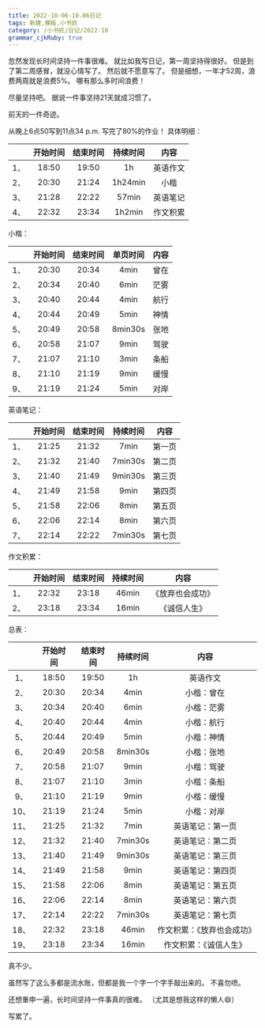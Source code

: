 ```yaml
---
title: 2022-10-06-10.06日记
tags: 新建,模板,小书匠
category: /小书匠/日记/2022-10
grammar_cjkRuby: true
---
```



忽然发现长时间坚持一件事很难。
就比如我写日记，第一周坚持得很好。
但是到了第二周感冒，就没心情写了。
然后就不愿意写了。
但是细想，一年才52周，浪费两周就是浪费5%。
哪有那么多时间浪费！

尽量坚持吧。
据说一件事坚持21天就成习惯了。

前天的一件奇迹。

从晚上6点50写到11点34 p.m.
写完了80%的作业！
具体明细：


|    | 开始时间 | 结束时间 | 持续时间 | 内容     |
| :--: | :--------: | :--------: | :--------: | :--------: |
| 1、| 18:50    | 19:50    | 1h       | 英语作文 |
| 2、| 20:30    | 21:24    | 1h24min  | 小楷     |
| 3、| 21:28    | 22:22    | 57min    | 英语笔记 |
| 4、| 22:32    | 23:34    | 1h2min   | 作文积累 |


小楷：


|    | 开始时间 | 结束时间 | 单页时间 | 内容 |
| :--: | :--------: | :--------: | :--------: | :----: |
| 1、| 20:30    | 20:34    | 4min     | 曾在 |
| 2、| 20:34    | 20:40    | 6min     | 茫雾 |
| 3、| 20:40    | 20:44    | 4min     | 航行 |
| 4、| 20:44    | 20:49    | 5min     | 神情 |
| 5、| 20:49    | 20:58    | 8min30s  | 张地 |
| 6、| 20:58    | 21:07    | 9min     | 驾驶 |
| 7、| 21:07    | 21:10    | 3min     | 条船 |
| 8、| 21:10    | 21:19    | 9min     | 缓慢 |
| 9、| 21:19    | 21:24    | 5min     | 对岸 |


英语笔记：


|     | 开始时间 | 结束时间 | 持续时间 | 内容   |
| :--: | :--------: | :--------: | :--------: | :-----: |
| 1、| 21:25    | 21:32    | 7min     | 第一页 |
| 2、| 21:32    | 21:40    | 7min30s  | 第二页 |
| 3、| 21:40    | 21:49    | 9min30s  | 第三页 |
| 4、| 21:49    | 21:58    | 9min     | 第四页 |
| 5、| 21:58    | 22:06    | 8min     | 第五页 |
| 6、| 22:06    | 22:14    | 8min     | 第六页 |
| 7、| 22:14    | 22:22    | 7min30s  | 第七页 |


作文积累：


|     | 开始时间 | 结束时间 | 持续时间 | 内容             |
| :--: | :--------: | :--------: | :--------: | :---------------: |
| 1、| 22:32    | 23:18    | 46min    | 《放弃也会成功》|
| 2、| 23:18    | 23:34    | 16min    | 《诚信人生》   |


总表：


|    | 开始时间 | 结束时间 | 持续时间 | 内容             |
| :--: | :--------: | :--------: | :--------: | :----------------: |
| 1、| 18:50    | 19:50    | 1h       | 英语作文 |
| 2、| 20:30    | 20:34    | 4min     | 小楷：曾在             |
| 3、| 20:34    | 20:40    | 6min     | 小楷：茫雾             |
| 4、| 20:40    | 20:44    | 4min     | 小楷：航行             |
| 5、| 20:44    | 20:49    | 5min     | 小楷：神情             |
| 6、| 20:49    | 20:58    | 8min30s  | 小楷：张地             |
| 7、| 20:58    | 21:07    | 9min     | 小楷：驾驶             |
| 8、| 21:07    | 21:10    | 3min     | 小楷：条船             |
| 9、| 21:10    | 21:19    | 9min     | 小楷：缓慢             |
| 10、| 21:19    | 21:24    | 5min     | 小楷：对岸             |
| 11、| 21:25    | 21:32    | 7min     | 英语笔记：第一页           |
| 12、| 21:32    | 21:40    | 7min30s  | 英语笔记：第二页           |
| 13、| 21:40    | 21:49    | 9min30s  | 英语笔记：第三页           |
| 14、| 21:49    | 21:58    | 9min     | 英语笔记：第四页           |
| 15、| 21:58    | 22:06    | 8min     | 英语笔记：第五页           |
| 16、| 22:06    | 22:14    | 8min     | 英语笔记：第六页           |
| 17、| 22:14    | 22:22    | 7min30s  | 英语笔记：第七页           |
| 18、| 22:32    | 23:18    | 46min    | 作文积累：《放弃也会成功》 |
| 19、| 23:18    | 23:34    | 16min    | 作文积累：《诚信人生》     |

真不少。

虽然写了这么多都是流水账，但都是我一个字一个字手敲出来的。
不喜勿喷。

还想重申一遍，长时间坚持一件事真的很难。
（尤其是想我这样的懒人😄）

写累了。